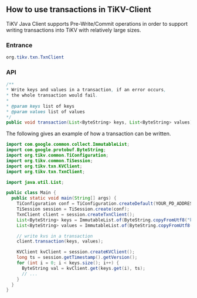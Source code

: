 ## How to use transactions in TiKV-Client

TiKV Java Client supports Pre-Write/Commit operations in order to support writing transactions into TiKV with relatively large sizes.

### Entrance
```java
org.tikv.txn.TxnClient
```

### API

```java
/**
* Write keys and values in a transaction, if an error occurs,
* the whole transaction would fail.
*
* @param keys list of keys
* @param values list of values
*/
public void transaction(List<ByteString> keys, List<ByteString> values)
```

The following gives an example of how a transaction can be written.

```java
import com.google.common.collect.ImmutableList;
import com.google.protobuf.ByteString;
import org.tikv.common.TiConfiguration;
import org.tikv.common.TiSession;
import org.tikv.txn.KVClient;
import org.tikv.txn.TxnClient;

import java.util.List;

public class Main {
  public static void main(String[] args) {
    TiConfiguration conf = TiConfiguration.createDefault(YOUR_PD_ADDRESS);
    TiSession session = TiSession.create(conf);
    TxnClient client = session.createTxnClient();
    List<ByteString> keys = ImmutableList.of(ByteString.copyFromUtf8("k1"), ByteString.copyFromUtf8("k2"));
    List<ByteString> values = ImmutableList.of(ByteString.copyFromUtf8("v1"), ByteString.copyFromUtf8("v2"));

    // write kvs in a transaction
    client.transaction(keys, values);

    KVClient kvClient = session.createKVClient();
    long ts = session.getTimestamp().getVersion();
    for (int i = 0; i < keys.size(); i++) {
      ByteString val = kvClient.get(keys.get(i), ts);
      // ...
    }
  }
}
```
